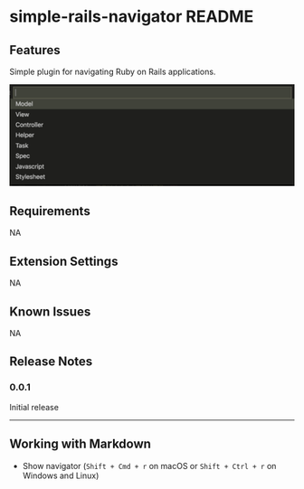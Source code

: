 # simple-rails-navigator README

## Features

Simple plugin for navigating Ruby on Rails applications.

<p align="center">
  <img src="https://raw.githubusercontent.com/yaboojp/vscode-simple-rails-navigator/master/images/feature-1.png" alt="feature-1" />
</p>


## Requirements

NA

## Extension Settings

NA

## Known Issues

NA

## Release Notes

### 0.0.1

Initial release

-----------------------------------------------------------------------------------------------------------

## Working with Markdown

* Show navigator (`Shift + Cmd + r` on macOS or `Shift + Ctrl + r` on Windows and Linux)
